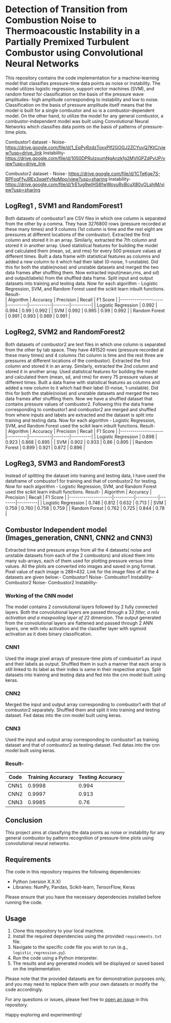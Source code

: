 # Detection of Transition from Combustion Noise to Thermoacoustic Instability in a Partially Premixed Turbulent Combustor using Convolutional Neural Networks

This repository contains the code implementation for a machine-learning model that classifies pressure-time data points as noise or instability. The model utilizes logistic regression, support vector machines (SVM), and random forest for classification on the basis of the pressure wave amplitudes- high amplitude corresponding to instability and low to noise. Classification on the basis of pressure amplitude itself means that the model is built for a single combustor and so is a combustor-dependent model. On the other hand, to utilize the model for any general combustor, a combustor-independent model was built using Convolutional Neural Networks which classifies data points on the basis of patterns of pressure-time plots.

Combustor1 dataset - Noise-        https://drive.google.com/file/d/1_EpPyRzdzToxxPlf2GOGJ2ZCYuvQ7KtC/view?usp=drive_link
                     Instability-  https://drive.google.com/file/d/1050DPRuIzoumNgAnzkfg2MVIGPZdPvUP/view?usp=drive_link

Combustor2 dataset - Noise-        https://drive.google.com/file/d/1CTeKge7S-BPFoqFfyJREx3xqeYyNqMpo/view?usp=sharing
                     Instability-  https://drive.google.com/file/d/1rE1ug9wIHS6fwWoyuRvBcuX80vOLshjM/view?usp=sharing

## LogReg1 , SVM1 and RandomForest1

Both datasets of combustor1 are  CSV files in which one column is separated from the other by a comma. They have 3276800 rows (pressure recorded at these many times) and 9 columns (1st column is time and the rest eight are pressures at different locations of the combustor). Extracted the first column and stored it in an array. Similarly, extracted the 7th column and stored it in another array. Used statistical features for building the model and calculated them (mean, sd, and rms) for every 500 pressure values at different times. Built a data frame with statistical features as columns and added a new column to it which had their label (0-noise, 1-unstable). Did this for both the stable(noise) and unstable datasets and merged the two data frames after shuffling them. Now extracted input(mean,rms, and sd) and output(labels) from the shuffled data frame. Split input and output datasets into training and testing data. Now for each algorithm - Logistic Regression, SVM, and Random Forest used the scikit learn inbuilt functions. 
Result-  
| Algorithm           | Accuracy | Precision | Recall | F1 Score |
|---------------------|----------|-----------|--------|----------|
| Logistic Regression | 0.992    | 0.994     | 0.99   | 0.992    |
| SVM                 | 0.992    | 0.995     | 0.99   | 0.992    |
| Random Forest       | 0.991    | 0.993     | 0.989  | 0.991    |


## LogReg2, SVM2 and RandomForest2

Both datasets of combustor2 are text files in which one column is separated from the other by tab space. They have 491520 rows (pressure recorded at these many times) and 4 columns (1st column is time and the rest three are pressures at different locations of the combustor). Extracted the first column and stored it in an array. Similarly, extracted the 2nd column and stored it in another array. Used statistical features for building the model and calculated them (mean, sd, and rms) for every 75 pressure values at different times. Built a data frame with statistical features as columns and added a new column to it which had their label (0-noise, 1-unstable). Did this for both the stable(noise) and unstable datasets and merged the two data frames after shuffling them. Now we have a shuffled dataset that contains pressure values of combustor2. Following this the data frame corresponding to combustor1 and combustor2 are merged and shuffled from where inputs and labels are extracted and the dataset is split into training and testing data. Now for each algorithm - Logistic Regression, SVM, and Random Forest used the scikit learn inbuilt functions. 
Result-  
| Algorithm           | Accuracy | Precision | Recall | F1 Score |
|---------------------|----------|-----------|--------|----------|
| Logistic Regression | 0.898    | 0.923     | 0.868  | 0.895    |
| SVM                 | 0.902    | 0.933     | 0.86   | 0.895    |
| Random Forest       | 0.899    | 0.921     | 0.872  | 0.896    |


## LogReg3, SVM3 and RandomForest3

Instead of splitting the dataset into training and testing data, I have used the dataframe of combustor1 for training and that of combustor2 for testing. Now for each algorithm - Logistic Regression, SVM, and Random Forest used the scikit learn inbuilt functions.
Result-
| Algorithm           | Accuracy | Precision | Recall | F1 Score |
|---------------------|----------|-----------|--------|----------|
| Logistic Regression | 0.746    | 0.812     | 0.632  | 0.713    |
| SVM                 | 0.759    | 0.760     | 0.758  | 0.759    |
| Random Forest       | 0.762    | 0.725     | 0.844  | 0.78     |

## Combustor Independent model (Images_generation, CNN1, CNN2 and CNN3)

Extracted time and pressure arrays from all the 4 datasets( noise and unstable datasets from each of the 2 combustors) and sliced them into many sub-arrays, each of them used for plotting pressure versus time values. All the plots are converted into images and saved in png format. Pixel value of each image is 288*432. Link for the image files of all the 4 datasets are given below:-
Combustor1 Noise-
Combustor1 Instability-
Combustor2 Noise-
Combustor2 Instability-

### Working of the CNN model
The model contains 2 convolutional layers followed by 2 fully connected layers. Both the convolutional layers are passed through a 3*3 filter, a relu activation and a maxpooling layer of 2*2 dimension. The output generated from the convolutional layers are flattened and passed through 2 ANN layers, one with relu activation and the classifier layer with sigmoid activation as it does binary classification.

### CNN1
Used the image pixel arrays of pressure-time plots of combustor1 as input and their labels as output. Shuffled them in such a manner that each array is still linked to its label as their index is same in their respective arrays. Split datasets into training and testing data and fed into the cnn model built using keras. 

### CNN2
Merged the input and output array  corresponding to combustor1 with that of combustor2 separately. Shuffled them and split it into training and testing dataset. Fed datas into the cnn model built using keras.

### CNN3
Used the input and output array corresponding to combustor1 as training dataset and that of combustor2 as testing dataset. Fed datas into the cnn model built using keras.

### Result-

| Code  | Training Accuracy | Testing Accuracy | 
|-------|-------------------|------------------|
| CNN1  |    0.9998         |      0.994       | 
| CNN2  |    0.9997         |      0.913       | 
| CNN3  |    0.9985         |      0.76        | 

## Conclusion
This project aims at classifying the data points as noise or instability for any general combustor by pattern recognition of pressure-time plots using convolutional neural networks.

## Requirements

The code in this repository requires the following dependencies:
- Python (version X.X.X)
- Libraries: NumPy, Pandas, Scikit-learn, TensorFlow, Keras

Please ensure that you have the necessary dependencies installed before running the code.

## Usage

1. Clone this repository to your local machine.
2. Install the required dependencies using the provided `requirements.txt` file.
3. Navigate to the specific code file you wish to run (e.g., `logistic_regression.py`).
4. Run the code using a Python interpreter.
5. The results and any generated models will be displayed or saved based on the implementation.

Please note that the provided datasets are for demonstration purposes only, and you may need to replace them with your own datasets or modify the code accordingly.

For any questions or issues, please feel free to [open an issue](https://github.com/aakarsh-1123/Surge/issues) in this repository.

Happy exploring and experimenting!
